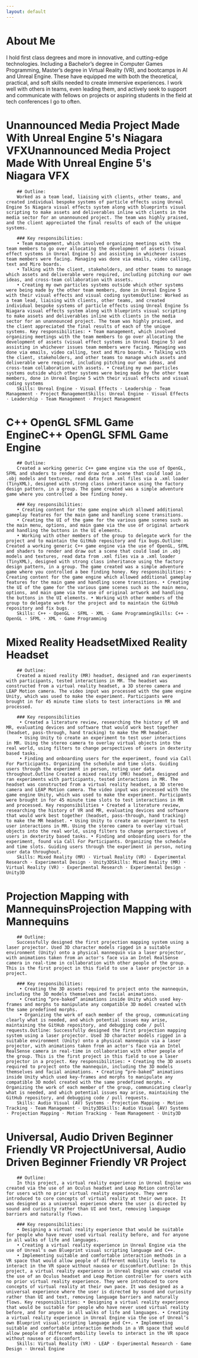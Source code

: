 ```yaml
---
layout: default
---
```


# About Me
I hold first class degrees and more in innovative, and cutting-edge technologies. Including a Bachelor’s degree in Computer Games Programming, Master’s degree in Virtual Reality (VR), and bootcamps in AI and Unreal Engine. These have equipped me with both the theoretical, practical, and soft skills needed to create immersive experiences. I work well with others in teams, even leading them, and actively seek to support and communicate with fellows on projects or aspiring students in the field at tech conferences I go to often.

# Unannounced Media Project Made With Unreal Engine 5's Niagara VFXUnannounced Media Project Made With Unreal Engine 5's Niagara VFX

        ## Outline:
        Worked as a team lead, liaising with clients, other teams, and created individual bespoke systems of particle effects using Unreal Engine 5s Niagara visual effects system along with blueprints visual scripting to make assets and deliverables inline with clients in the media sector for an unannounced project. The team was highly praised, and the client appreciated the final results of each of the unique systems.

        ### Key responsibilities:
        • Team management, which involved organizing meetings with the team members to go over allocating the development of assets (visual effect systems in Unreal Engine 5) and assisting in whichever issues team members were facing. Managing was done via emails, video calling, text and Miro boards.
        • Talking with the client, stakeholders, and other teams to manage which assets and deliverable were required, including pitching our own ideas, and cross-team collaboration with assets.
        • Creating my own particles systems outside which other systems were being made by the other team members, done in Unreal Engine 5 with their visual effects and visual coding systemsOutline: Worked as a team lead, liaising with clients, other teams, and created individual bespoke systems of particle effects using Unreal Engine 5s Niagara visual effects system along with blueprints visual scripting to make assets and deliverables inline with clients in the media sector for an unannounced project. The team was highly praised, and the client appreciated the final results of each of the unique systems. Key responsibilities: • Team management, which involved organizing meetings with the team members to go over allocating the development of assets (visual effect systems in Unreal Engine 5) and assisting in whichever issues team members were facing. Managing was done via emails, video calling, text and Miro boards. • Talking with the client, stakeholders, and other teams to manage which assets and deliverable were required, including pitching our own ideas, and cross-team collaboration with assets. • Creating my own particles systems outside which other systems were being made by the other team members, done in Unreal Engine 5 with their visual effects and visual coding systems
        Skills: Unreal Engine · Visual Effects · Leadership · Team Management · Project ManagementSkills: Unreal Engine · Visual Effects · Leadership · Team Management · Project Management

# C++ OpenGL SFML Game EngineC++ OpenGL SFML Game Engine

        ## Outline:
        Created a working generic C++ game engine via the use of OpenGL, SFML and shaders to render and draw out a scene that could load in .obj models and textures, read data from .xml files via a .xml loader (TinyXML), designed with strong class inheritance using the factory design pattern, in a group. The game created was a simple adventure game where you controlled a bee finding honey.

        ### Key responsibilities:
        • Creating content for the game engine which allowed additional gameplay features for the main game and handling scene transitions.
        • Creating the UI of the game for the various game scenes such as the main menu, options, and main game via the use of original artwork and handling the buttons in the UI elements.
        • Working with other members of the group to delegate work for the project and to maintain the GitHub repository and fix bugs.Outline: Created a working generic C++ game engine via the use of OpenGL, SFML and shaders to render and draw out a scene that could load in .obj models and textures, read data from .xml files via a .xml loader (TinyXML), designed with strong class inheritance using the factory design pattern, in a group. The game created was a simple adventure game where you controlled a bee finding honey. Key responsibilities: • Creating content for the game engine which allowed additional gameplay features for the main game and handling scene transitions. • Creating the UI of the game for the various game scenes such as the main menu, options, and main game via the use of original artwork and handling the buttons in the UI elements. • Working with other members of the group to delegate work for the project and to maintain the GitHub repository and fix bugs.
        Skills: C++ · OpenGL · SFML · XML · Game ProgrammingSkills: C++ · OpenGL · SFML · XML · Game Programming

# Mixed Reality HeadsetMixed Reality Headset

        ## Outline:
        Created a mixed reality (MR) headset, designed and ran experiments with participants, tested interactions in MR. The headset was constructed from a virtual reality headset, a 3D stereo camera and LEAP Motion camera. The video input was processed with the game engine Unity, which was used to make the experiment. Participants were brought in for 45 minute time slots to test interactions in MR and processed.

        ### Key responsibilities
         • Created a literature review, researching the history of VR and MR, evaluating devices and software that would work best together (headset, pass-through, hand tracking) to make the MR headset. 
         • Using Unity to create an experiment to test user interactions in MR. Using the stereo camera to overlay virtual objects into the real world, using filters to change perspectives of users in dexterity based tasks. 
         • Finding and onboarding users for the experiment, found via Call For Participants. Organizing the schedule and time slots. Guiding users through the experiment in person, noting user data throughout.Outline Created a mixed reality (MR) headset, designed and ran experiments with participants, tested interactions in MR. The headset was constructed from a virtual reality headset, a 3D stereo camera and LEAP Motion camera. The video input was processed with the game engine Unity, which was used to make the experiment. Participants were brought in for 45 minute time slots to test interactions in MR and processed. Key responsibilities • Created a literature review, researching the history of VR and MR, evaluating devices and software that would work best together (headset, pass-through, hand tracking) to make the MR headset. • Using Unity to create an experiment to test user interactions in MR. Using the stereo camera to overlay virtual objects into the real world, using filters to change perspectives of users in dexterity based tasks. • Finding and onboarding users for the experiment, found via Call For Participants. Organizing the schedule and time slots. Guiding users through the experiment in person, noting user data throughout.
        Skills: Mixed Reality (MR) · Virtual Reality (VR) · Experimental Research · Experimental Design · Unity3DSkills: Mixed Reality (MR) · Virtual Reality (VR) · Experimental Research · Experimental Design · Unity3D

# Projection Mapping with MannequinsProjection Mapping with Mannequins

        ## Outline:
        Successfully designed the first projection mapping system using a laser projector. Used 3D character models rigged in a suitable environment (Unity) onto a physical mannequin via a laser projector, with animations taken from an actor's face via an Intel RealSense camera in real-time in collaboration with other people of the group. This is the first project in this field to use a laser projector in a project.

        ### Key responsibilities:
         • Creating the 3D assets required to project onto the mannequin, including the 3D models themselves and facial animations.
         • Creating “pre-baked” animations inside Unity which used key-frames and morphs to manipulate any compatible 3D model created with the same predefined morphs.
         • Organizing the work of each member of the group, communicating clearly what is needed, and which potential issues may arise, maintaining the GitHub repository, and debugging code / pull requests.Outline: Successfully designed the first projection mapping system using a laser projector. Used 3D character models rigged in a suitable environment (Unity) onto a physical mannequin via a laser projector, with animations taken from an actor's face via an Intel RealSense camera in real-time in collaboration with other people of the group. This is the first project in this field to use a laser projector in a project. Key responsibilities: • Creating the 3D assets required to project onto the mannequin, including the 3D models themselves and facial animations. • Creating “pre-baked” animations inside Unity which used key-frames and morphs to manipulate any compatible 3D model created with the same predefined morphs. • Organizing the work of each member of the group, communicating clearly what is needed, and which potential issues may arise, maintaining the GitHub repository, and debugging code / pull requests.
        Skills: Audio Visual (AV) Systems · Projection Mapping · Motion Tracking · Team Management · Unity3DSkills: Audio Visual (AV) Systems · Projection Mapping · Motion Tracking · Team Management · Unity3D

# Universal, Audio Driven Beginner Friendly VR ProjectUniversal, Audio Driven Beginner Friendly VR Project

        ## Outline:
        In this project, a virtual reality experience in Unreal Engine was created via the use of an Oculus headset and Leap Motion controller for users with no prior virtual reality experience. They were introduced to core concepts of virtual reality at their own pace. It was designed as a universal experience where the user is directed by sound and curiosity rather than UI and text, removing language barriers and naturally flows.

        ### Key responsibilities:
        • Designing a virtual reality experience that would be suitable for people who have never used virtual reality before, and for anyone in all walks of life and languages.
        • Creating a virtual reality experience in Unreal Engine via the use of Unreal’s own Blueprint visual scripting language and C++.
        • Implementing suitable and comfortable interaction methods in a VR space that would allow people of different mobility levels to interact in the VR space without nausea or discomfort.Outline: In this project, a virtual reality experience in Unreal Engine was created via the use of an Oculus headset and Leap Motion controller for users with no prior virtual reality experience. They were introduced to core concepts of virtual reality at their own pace. It was designed as a universal experience where the user is directed by sound and curiosity rather than UI and text, removing language barriers and naturally flows. Key responsibilities: • Designing a virtual reality experience that would be suitable for people who have never used virtual reality before, and for anyone in all walks of life and languages. • Creating a virtual reality experience in Unreal Engine via the use of Unreal’s own Blueprint visual scripting language and C++. • Implementing suitable and comfortable interaction methods in a VR space that would allow people of different mobility levels to interact in the VR space without nausea or discomfort.
        Skills: Virtual Reality (VR) · LEAP · Experimental Research · Game Design · Unreal Engine